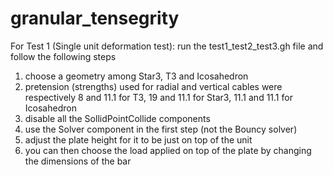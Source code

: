 # granular_tensegrity
For Test 1 (Single unit deformation test): run the test1_test2_test3.gh file and follow the following steps
  1. choose a geometry among Star3, T3 and Icosahedron
  2. pretension (strengths) used for radial and vertical cables were respectively 8 and 11.1 for T3, 19 and 11.1 for Star3, 11.1 and 11.1 for Icosahedron
  3. disable all the SollidPointCollide components
  4. use the Solver component in the first step (not the Bouncy solver)
  5. adjust the plate height for it to be just on top of the unit
  6. you can then choose the load applied on top of the plate by changing the dimensions of the bar
